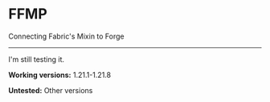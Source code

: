 # FFMP
Connecting Fabric's Mixin to Forge

---

I'm still testing it.

**Working versions:** 1.21.1-1.21.8

**Untested:** Other versions